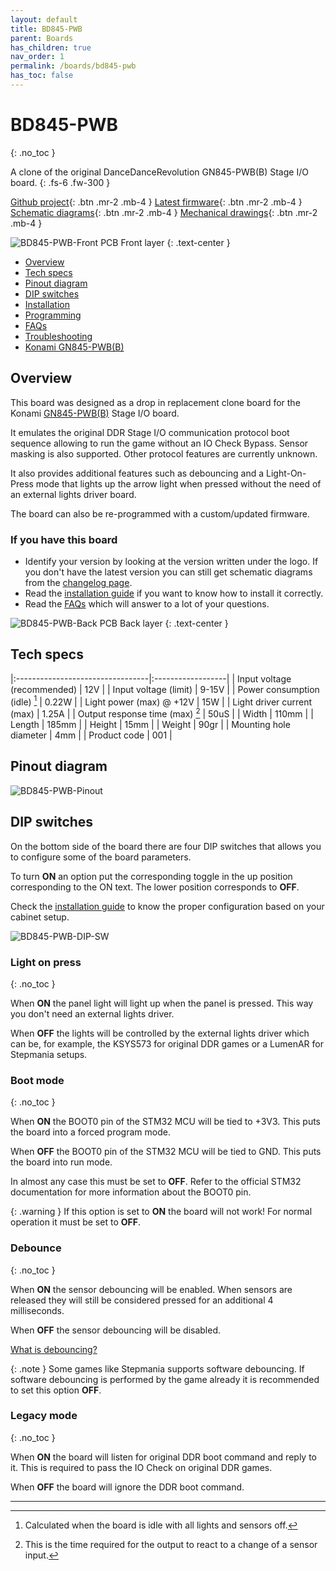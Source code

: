 ```yaml
---
layout: default
title: BD845-PWB
parent: Boards
has_children: true
nav_order: 1
permalink: /boards/bd845-pwb
has_toc: false
---
```


# BD845-PWB
{: .no_toc }

A clone of the original DanceDanceRevolution GN845-PWB(B) Stage I/O board.
{: .fs-6 .fw-300 }

[Github project]{: .btn .mr-2 .mb-4 }
[Latest firmware]{: .btn .mr-2 .mb-4 }
[Schematic diagrams]{: .btn .mr-2 .mb-4 }
[Mechanical drawings]{: .btn .mr-2 .mb-4 }

![BD845-PWB-Front](/assets/images/bd845-pwb/v1.1.0/bd845-pwb-front-v1.1.0.png)
PCB Front layer
{: .text-center }

- [Overview]
- [Tech specs]
- [Pinout diagram]
- [DIP switches]
- [Installation]
- [Programming]
- [FAQs]
- [Troubleshooting]
- [Konami GN845-PWB(B)]

## Overview

This board was designed as a drop in replacement clone board for the Konami [GN845-PWB(B)](/boards/bd845-pwb/gn845-pwb) Stage I/O board. 

It emulates the original DDR Stage I/O communication protocol boot sequence allowing to run the game without an IO Check Bypass. Sensor masking is also supported. Other protocol features are currently unknown.

It also provides additional features such as debouncing and a Light-On-Press mode that lights up the arrow light when pressed without the need of an external lights driver board.

The board can also be re-programmed with a custom/updated firmware. 

### If you have this board
* Identify your version by looking at the version written under the logo. If you don't have the latest version you can still get schematic diagrams from the [changelog page].
* Read the [installation guide][Installation] if you want to know how to install it correctly.
* Read the [FAQs] which will answer to a lot of your questions.

![BD845-PWB-Back](/assets/images/bd845-pwb/v1.1.0/bd845-pwb-back-v1.1.0.png)
PCB Back layer
{: .text-center }

## Tech specs

|:---------------------------------|:------------------|
| Input voltage (recommended)      | 12V               | 
| Input voltage (limit)            | 9-15V             |
| Power consumption (idle) [^1]    | 0.22W             |
| Light power (max) @ +12V         | 15W               |
| Light driver current (max)       | 1.25A             |
| Output response time (max) [^2]  | 50uS              |
| Width                            | 110mm             |
| Length                           | 185mm             |
| Height                           | 15mm              |
| Weight                           | 90gr              |
| Mounting hole diameter           | 4mm               |
| Product code                     | 001               |

## Pinout diagram

![BD845-PWB-Pinout](/assets/images/bd845-pwb/v1.1.0/bd845-pwb-pinout-v1.1.0.jpg)

## DIP switches

On the bottom side of the board there are four DIP switches that allows you to configure some of the board parameters.

To turn **ON** an option put the corresponding toggle in the up position corresponding to the ON text. The lower position
corresponds to **OFF**.

Check the [installation guide][Installation] to know the proper configuration based on your cabinet setup.

![BD845-PWB-DIP-SW](/assets/images/bd845-pwb/v1.1.0/bd845-pwb-dip-sw-v1.1.0.png)

### Light on press
{: .no_toc }

When **ON** the panel light will light up when the panel is pressed. This way you don't need an external lights driver.

When **OFF** the lights will be controlled by the external lights driver which can be, for example, the KSYS573 for original DDR games or a LumenAR for Stepmania setups.

### Boot mode
{: .no_toc }

When **ON** the BOOT0 pin of the STM32 MCU will be tied to +3V3. This puts the board into a forced program mode.

When **OFF** the BOOT0 pin of the STM32 MCU will be tied to GND. This puts the board into run mode.

In almost any case this must be set to **OFF**. Refer to the official STM32 documentation for more information about the BOOT0 pin.

{: .warning }
If this option is set to **ON** the board will not work! For normal operation it must be set to **OFF**.

### Debounce
{: .no_toc }

When **ON** the sensor debouncing will be enabled. When sensors are released they will still be considered pressed for an additional 4 milliseconds.

When **OFF** the sensor debouncing will be disabled.

[What is debouncing?](/boards/bd845-pwb/faqs#what-is-debouncing)

{: .note }
Some games like Stepmania supports software debouncing. If software debouncing is performed by the game already it is recommended to set this option **OFF**.

### Legacy mode
{: .no_toc }

When **ON** the board will listen for original DDR boot command and reply to it. This is required to pass the IO Check on original DDR games.

When **OFF** the board will ignore the DDR boot command.

----

[^1]: Calculated when the board is idle with all lights and sensors off.

[^2]: This is the time required for the output to react to a change of a sensor input.

[Overview]: /boards/bd845-pwb#overview
[Tech specs]: /boards/bd845-pwb#tech-specs
[Pinout diagram]: /boards/bd845-pwb#pinout-diagram
[DIP switches]: /boards/bd845-pwb#dip-switches
[Installation]: /boards/bd845-pwb/installation
[Programming]: /boards/bd845-pwb/programming
[FAQs]: /boards/bd845-pwb/faqs
[Troubleshooting]: /boards/bd845-pwb/troubleshooting
[Konami GN845-PWB(B)]: /boards/bd845-pwb/gn845-pwb
[What is debouncing?]: /boards/bd845-pwb/faqs#what-is-debouncing
[Github project]: https://github.com/bluedot-arcade/bd845-pwb-board
[Schematic diagrams]: https://github.com/bluedot-arcade/bd845-pwb-board/blob/master/sch_bd845-pwb.pdf
[Latest firmware]: https://github.com/bluedot-arcade/bd845-pwb-firmware/releases
[Mechanical drawings]: https://github.com/bluedot-arcade/bd845-pwb-board/blob/master/draw_bd845-pwb.pdf
[changelog page]: /boards/bd845-pwb/changelog
